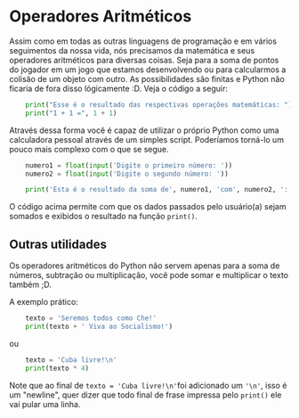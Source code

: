 # Operadores Aritméticos

Assim como em todas as outras linguagens de programação e em vários seguimentos da nossa vida, nós precisamos da matemática e seus operadores aritméticos para diversas coisas. Seja para a soma de pontos do jogador em um jogo que estamos desenvolvendo ou para calcularmos a colisão de um objeto com outro. As possibilidades são finitas e Python não ficaria de fora disso lógicamente :D.
Veja o código a seguir:
```python
    print("Esse é o resultado das respectivas operações matemáticas: ")
    print("1 + 1 =", 1 + 1)
```
Através dessa forma você é capaz de utilizar o próprio Python como uma calculadora pessoal através de um simples script. Poderíamos torná-lo um pouco mais complexo com o que se segue.
```python
    numero1 = float(input('Digite o primeiro número: '))
    numero2 = float(input('Digite o segundo número: '))

    print('Esta é o resultado da soma de', numero1, 'com', numero2, ':', numero1 + numero2)
```
O código acima permite com que os dados passados pelo usuário(a) sejam somados e exibidos o resultado na função ```print()```.

## Outras utilidades

Os operadores aritméticos do Python não servem apenas para a soma de números, subtração ou multiplicação, você pode somar e multiplicar o texto também ;D.

A exemplo prático:

```python
    texto = 'Seremos todos como Che!'
    print(texto + ' Viva ao Socialismo!')
```
ou

```python
    texto = 'Cuba livre!\n'
    print(texto * 4)
```

Note que ao final de ```texto = 'Cuba livre!\n'```foi adicionado um ``'\n'``, isso é um "newline", quer dizer que todo final de frase impressa pelo ``print()`` ele vai pular uma linha.
